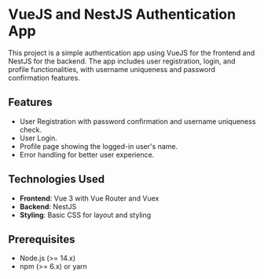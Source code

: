# VueJS and NestJS Authentication App

This project is a simple authentication app using VueJS for the frontend and NestJS for the backend. The app includes user registration, login, and profile functionalities, with username uniqueness and password confirmation features.

## Features

- User Registration with password confirmation and username uniqueness check.
- User Login.
- Profile page showing the logged-in user's name.
- Error handling for better user experience.

## Technologies Used

- **Frontend**: Vue 3 with Vue Router and Vuex
- **Backend**: NestJS
- **Styling**: Basic CSS for layout and styling

## Prerequisites

- Node.js (>= 14.x)
- npm (>= 6.x) or yarn
